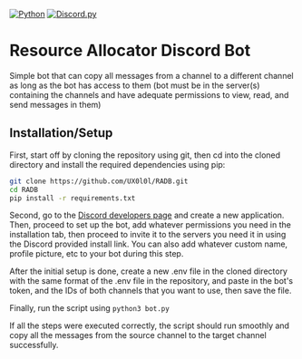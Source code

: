 [![Python](https://img.shields.io/badge/Python-3.12-red.svg?style=for-the-badge)](https://www.python.org/)
[![Discord.py](https://img.shields.io/badge/discord.py-blueviolet.svg?style=for-the-badge)](https://discord.com)

# Resource Allocator Discord Bot
Simple bot that can copy all messages from a channel to a different channel as long as the bot has access to them (bot must be in the server(s) containing the channels and have adequate permissions to view, read, and send messages in them)

## Installation/Setup
First, start off by cloning the repository using git, then cd into the cloned directory and install the required dependencies using pip:

```bash
git clone https://github.com/UX0l0l/RADB.git
cd RADB
pip install -r requirements.txt
```

Second, go to the [Discord developers page](https://discord.com/developers/applications/) and create a new application. Then, proceed to set up the bot, add whatever permissions you need in the installation tab, then proceed to invite it to the servers you need it in using the Discord provided install link. You can also add whatever custom name, profile picture, etc to your bot during this step.

After the initial setup is done, create a new .env file in the cloned directory with the same format of the .env file in the repository, and paste in the bot's token, and the IDs of both channels that you want to use, then save the file.

Finally, run the script using `python3 bot.py`

If all the steps were executed correctly, the script should run smoothly and copy all the messages from the source channel to the target channel successfully.
